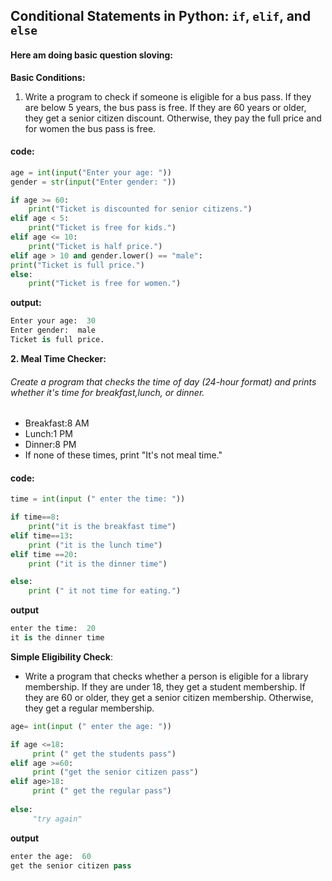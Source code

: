 ## **Conditional Statements in Python: `if`, `elif`, and `else`**

#### Here am doing basic question sloving:

**Basic Conditions:**

1. Write a program to check if someone is eligible for a bus pass. If they are below 5 years, the bus pass is free. If they are 60 years or older, 
they get a senior citizen discount. Otherwise, they pay the full price and for women the bus pass is free.

#### code:
```python
age = int(input("Enter your age: "))
gender = str(input("Enter gender: "))

if age >= 60:
    print("Ticket is discounted for senior citizens.")
elif age < 5:
    print("Ticket is free for kids.")
elif age <= 10:
    print("Ticket is half price.")
elif age > 10 and gender.lower() == "male":
print("Ticket is full price.")
else:
    print("Ticket is free for women.")
```
**output:**
```python
Enter your age:  30
Enter gender:  male
Ticket is full price.
```
**2. Meal Time Checker:**
###### Create a program that checks the time of day (24-hour format) and prints whether it's time for breakfast,lunch, or dinner. 
- Breakfast:8 AM 
- Lunch:1 PM 
- Dinner:8 PM
- If none of these times, print "It's not meal time."

#### code:
```python
time = int(input (" enter the time: "))

if time==8:
    print("it is the breakfast time")
elif time==13:
    print ("it is the lunch time")
elif time ==20:
    print ("it is the dinner time")

else:
    print (" it not time for eating.")
```

**output**
```python
enter the time:  20
it is the dinner time
```

**Simple Eligibility Check**:
   - Write a program that checks whether a person is eligible for a library membership. If they are under 18, they get a student membership. If they are 60 or older, they get a senior citizen membership. Otherwise, they get a regular membership.

```python
age= int(input (" enter the age: "))

if age <=18:
     print (" get the students pass")
elif age >=60:
     print ("get the senior citizen pass")
elif age>18:
     print (" get the regular pass")
    
else:
     "try again"
```
**output**
```python
enter the age:  60
get the senior citizen pass
```




